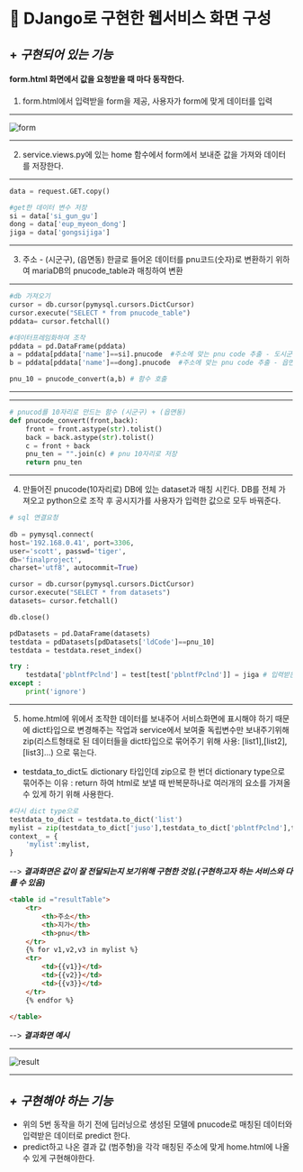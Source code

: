 # 🤠 DJango로 구현한 웹서비스 화면 구성

## + _구현되어 있는 기능_ 
#### form.html 화면에서 값을 요청받을 때 마다 동작한다.

1. form.html에서 입력받을 form을 제공, 사용자가 form에 맞게 데이터를 입력

---
![form](https://user-images.githubusercontent.com/45375353/90083379-451d7480-dd4d-11ea-926e-0530662abbc1.JPG)

---

2. service.views.py에 있는 home 함수에서 form에서 보내준 값을 가져와 데이터를 저장한다.
---
```python
data = request.GET.copy()

#get한 데이터 변수 저장
si = data['si_gun_gu']
dong = data['eup_myeon_dong']
jiga = data['gongsijiga']
```
---

3. 주소 - (시군구), (읍면동) 한글로 들어온 데이터를 pnu코드(숫자)로 변환하기 위하여 mariaDB의 pnucode_table과 매칭하여 변환
---
```python
#db 가져오기
cursor = db.cursor(pymysql.cursors.DictCursor)
cursor.execute("SELECT * from pnucode_table")
pddata= cursor.fetchall()

#데이터프레임화하여 조작
pddata = pd.DataFrame(pddata)    
a = pddata[pddata['name']==si].pnucode  #주소에 맞는 pnu code 추출 - 도시군구
b = pddata[pddata['name']==dong].pnucode  #주소에 맞는 pnu code 추출 - 읍면동

pnu_10 = pnucode_convert(a,b) # 함수 호출
```
---
---

```python
# pnucod를 10자리로 만드는 함수 (시군구) + (읍면동)
def pnucode_convert(front,back):    
    front = front.astype(str).tolist()
    back = back.astype(str).tolist()
    c = front + back
    pnu_ten = "".join(c) # pnu 10자리로 저장
    return pnu_ten

```
---

4. 만들어진 pnucode(10자리로) DB에 있는 dataset과 매칭 시킨다. DB를 전체 가져오고 python으로 조작 후
공시지가를 사용자가 입력한 값으로 모두 바꿔준다.
```python
# sql 연결요청
    
db = pymysql.connect(
host='192.168.0.41', port=3306,
user='scott', passwd='tiger',
db='finalproject',
charset='utf8', autocommit=True)

cursor = db.cursor(pymysql.cursors.DictCursor)
cursor.execute("SELECT * from datasets")
datasets= cursor.fetchall()

db.close()

pdDatasets = pd.DataFrame(datasets)
testdata = pdDatasets[pdDatasets['ldCode']==pnu_10]
testdata = testdata.reset_index()

try :
    testdata['pblntfPclnd'] = test[test['pblntfPclnd']] = jiga # 입력받은 공시지가로 모든 컬럼 변경
except :
    print('ignore')
```
---
5. home.html에 위에서 조작한 데이터를 보내주어 서비스화면에 표시해야 하기 때문에 dict타입으로 변경해주는 작업과 service에서 보여줄 독립변수만 보내주기위해 zip(리스트형태로 된 데이터들을 dict타입으로 묶어주기 위해 사용: [list1],[list2],[list3]...) 으로 묶는다.

- testdata_to_dict도 dictionary 타입인데 zip으로 한 번더 dictionary type으로 묶어주는 이유 : return 하여 html로 보낼 때 반복문하나로 여러개의 요소를 가져올 수 있게 하기 위해 사용한다. 

```python
#다시 dict type으로   
testdata_to_dict = testdata.to_dict('list')  
mylist = zip(testdata_to_dict['juso'],testdata_to_dict['pblntfPclnd'],testdata_to_dict['pnu']) 
context_ = {
    'mylist':mylist,
}  
```
--> **_결과화면은 값이 잘 전달되는지 보기위해 구현한 것임.(구현하고자 하는 서비스와 다를 수 있음)_**
```html
<table id ="resultTable">
    <tr>
        <th>주소</th>
        <th>지가</th>
        <th>pnu</th>
    </tr>                       
    {% for v1,v2,v3 in mylist %} 
    <tr>
        <td>{{v1}}</td>                
        <td>{{v2}}</td>
        <td>{{v3}}</td>
    </tr>
    {% endfor %}             
    
</table>
```
--> **_결과화면 예시_**

---
![result](https://user-images.githubusercontent.com/45375353/90083365-3df66680-dd4d-11ea-9e7a-22940cb953eb.JPG)

---

## _+ 구현해야 하는 기능_
- 위의 5번 동작을 하기 전에 딥러닝으로 생성된 모델에 pnucode로 매칭된 데이터와 입력받은 데이터로 predict 한다. 
- predict하고 나온 결과 값 (범주형)을 각각 매칭된 주소에 맞게 home.html에 나올 수 있게 구현해야한다.
